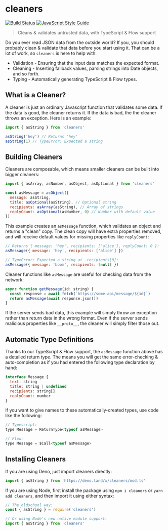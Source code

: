# cleaners

[![Build Status](https://travis-ci.com/swansontec/cleaners.svg?branch=master)](https://travis-ci.com/swansontec/cleaners)
[![JavaScript Style Guide](https://img.shields.io/badge/code_style-standard-brightgreen.svg)](https://standardjs.com)

> Cleans & validates untrusted data, with TypeScript & Flow support

Do you ever read JSON data from the outside world? If you, you should probably clean & validate that data before you start using it. That can be a lot of work, so `cleaners` is here to help with:

- Validation - Ensuring that the input data matches the expected format.
- Cleaning - Inserting fallback values, parsing strings into Date objects, and so forth.
- Typing - Automatically generating TypeScript & Flow types.

## What is a Cleaner?

A cleaner is just an ordinary Javascript function that validates some data. If the data is good, the cleaner returns it. If the data is bad, the the cleaner throws an exception. Here is an example:

```js
import { asString } from 'cleaners'

asString('hey') // Returns 'hey'
asString(1) // TypeError: Expected a string
```

## Building Cleaners

Cleaners are composable, which means smaller cleaners can be built into bigger cleaners:

```js
import { asArray, asNumber, asObject, asOptional } from 'cleaners'

const asMessage = asObject({
  message: asString,
  title: asOptional(asString), // Optional string
  recipients: asArray(asString), // Array of strings
  replyCount: asOptional(asNumber, 0) // Number with default value
})
```

This example creates an `asMessage` function, which validates an object and returns a "clean" copy. The clean copy will have extra properties removed, and will receive default values for missing properties like `replyCount`:

```js
// Returns { message: 'hey', recipients: ['alice'], replyCount: 0 }:
asMessage({ message: 'hey', recipients: ['alice'] })

// TypeError: Expected a string at .recipients[0]:
asMessage({ message: 'boom', recipients: [null] })
```

Cleaner functions like `asMessage` are useful for checking data from the network:

```js
async function getMessage(id: string) {
  const response = await fetch(`https://some-api/message/${id}`)
  return asMessage(await response.json())
}
```

If the server sends bad data, this example will simply throw an exception rather than return data in the wrong format. Even if the server sends malicious properties like `__proto__`, the cleaner will simply filter those out.

## Automatic Type Definitions

Thanks to our TypeScript & Flow support, the `asMessage` function above has a detailed return type. The means you will get the same error-checking & auto-completion as if you had entered the following type declaration by hand:

```js
interface Message {
  text: string
  title: string | undefined
  recipients: string[]
  replyCount: number
}
```

If you want to give names to these automatically-created types, use code like the following:

```js
// Typescript:
type Message = ReturnType<typeof asMessage>

// Flow:
type Message = $Call<typeof asMessage>
```

## Installing Cleaners

If you are using Deno, just import cleaners directly:

```js
import { asString } from 'https://deno.land/x/cleaners/mod.ts'
```

If you are using Node, first install the package using `npm i cleaners` or `yarn add cleaners`, and then import it using either syntax:

```js
// The oldschool way:
const { asString } = require('cleaners')

// Or using Node's new native module support:
import { asString } from 'cleaners'
```
